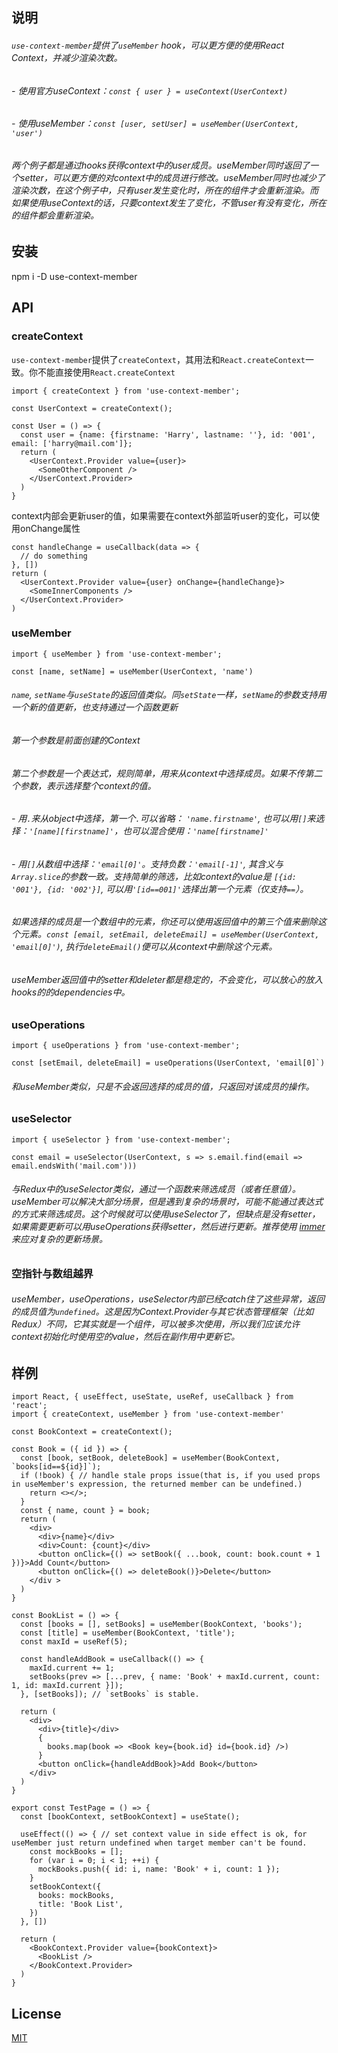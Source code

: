## 说明
###### `use-context-member`提供了`useMember` hook，可以更方便的使用React Context，并减少渲染次数。
###### - 使用官方useContext：`const { user } = useContext(UserContext)`
###### - 使用useMember：`const [user, setUser] = useMember(UserContext, 'user')`
###### 两个例子都是通过hooks获得context中的user成员。useMember同时返回了一个setter，可以更方便的对context中的成员进行修改。useMember同时也减少了渲染次数，在这个例子中，只有user发生变化时，所在的组件才会重新渲染。而如果使用useContext的话，只要context发生了变化，不管user有没有变化，所在的组件都会重新渲染。

## 安装
npm i -D use-context-member

## API
### createContext
`use-context-member`提供了`createContext`，其用法和`React.createContext`一致。你不能直接使用`React.createContext`
```
import { createContext } from 'use-context-member';

const UserContext = createContext();

const User = () => {
  const user = {name: {firstname: 'Harry', lastname: ''}, id: '001', email: ['harry@mail.com']};
  return (
    <UserContext.Provider value={user}>
      <SomeOtherComponent />
    </UserContext.Provider>
  )
}
```
context内部会更新user的值，如果需要在context外部监听user的变化，可以使用onChange属性
```
const handleChange = useCallback(data => {
  // do something
}, [])
return (
  <UserContext.Provider value={user} onChange={handleChange}>
    <SomeInnerComponents />
  </UserContext.Provider>
)
```

### useMember
```
import { useMember } from 'use-context-member';

const [name, setName] = useMember(UserContext, 'name')
```
###### `name`, `setName`与`useState`的返回值类似。同`setState`一样，`setName`的参数支持用一个新的值更新，也支持通过一个函数更新
###### 第一个参数是前面创建的Context
###### 第二个参数是一个表达式，规则简单，用来从context中选择成员。如果不传第二个参数，表示选择整个context的值。
###### - 用`.`来从object中选择，第一个`.`可以省略： `'name.firstname'`, 也可以用`[]`来选择：`'[name][firstname]'`，也可以混合使用：`'name[firstname]'`
###### - 用`[]`从数组中选择：`'email[0]'`。支持负数：`'email[-1]'`, 其含义与`Array.slice`的参数一致。支持简单的筛选，比如context的value是 `[{id: '001'}, {id: '002'}]`, 可以用`'[id==001]'`选择出第一个元素（仅支持`==`）。
###### 如果选择的成员是一个数组中的元素，你还可以使用返回值中的第三个值来删除这个元素。`const [email, setEmail, deleteEmail] = useMember(UserContext, 'email[0]')`, 执行`deleteEmail()`便可以从context中删除这个元素。
###### useMember返回值中的setter和deleter都是稳定的，不会变化，可以放心的放入hooks的的dependencies中。

### useOperations
```
import { useOperations } from 'use-context-member';

const [setEmail, deleteEmail] = useOperations(UserContext, 'email[0]`)
```
###### 和useMember类似，只是不会返回选择的成员的值，只返回对该成员的操作。

### useSelector
```
import { useSelector } from 'use-context-member';

const email = useSelector(UserContext, s => s.email.find(email => email.endsWith('mail.com')))
```
###### 与Redux中的useSelector类似，通过一个函数来筛选成员（或者任意值）。useMember可以解决大部分场景，但是遇到复杂的场景时，可能不能通过表达式的方式来筛选成员。这个时候就可以使用useSelector了，但缺点是没有setter，如果需要更新可以用useOperations获得setter，然后进行更新。推荐使用 [immer](https://immerjs.github.io/immer/docs/introduction) 来应对复杂的更新场景。

### 空指针与数组越界
###### useMember，useOperations，useSelector内部已经catch住了这些异常，返回的成员值为`undefined`。这是因为Context.Provider与其它状态管理框架（比如Redux）不同，它其实就是一个组件，可以被多次使用，所以我们应该允许context初始化时使用空的value，然后在副作用中更新它。

## 样例
```
import React, { useEffect, useState, useRef, useCallback } from 'react';
import { createContext, useMember } from 'use-context-member'

const BookContext = createContext();

const Book = ({ id }) => {
  const [book, setBook, deleteBook] = useMember(BookContext, `books[id==${id}]`);
  if (!book) { // handle stale props issue(that is, if you used props in useMember's expression, the returned member can be undefined.)
    return <></>;
  }
  const { name, count } = book;
  return (
    <div>
      <div>{name}</div>
      <div>Count: {count}</div>
      <button onClick={() => setBook({ ...book, count: book.count + 1 })}>Add Count</button>
      <button onClick={() => deleteBook()}>Delete</button>
    </div >
  )
}

const BookList = () => {
  const [books = [], setBooks] = useMember(BookContext, 'books');
  const [title] = useMember(BookContext, 'title');
  const maxId = useRef(5);

  const handleAddBook = useCallback(() => {
    maxId.current += 1;
    setBooks(prev => [...prev, { name: 'Book' + maxId.current, count: 1, id: maxId.current }]);
  }, [setBooks]); // `setBooks` is stable.

  return (
    <div>
      <div>{title}</div>
      {
        books.map(book => <Book key={book.id} id={book.id} />)
      }
      <button onClick={handleAddBook}>Add Book</button>
    </div>
  )
}

export const TestPage = () => {
  const [bookContext, setBookContext] = useState();

  useEffect(() => { // set context value in side effect is ok, for useMember just return undefined when target member can't be found.
    const mockBooks = [];
    for (var i = 0; i < 1; ++i) {
      mockBooks.push({ id: i, name: 'Book' + i, count: 1 });
    }
    setBookContext({
      books: mockBooks,
      title: 'Book List',
    })
  }, [])

  return (
    <BookContext.Provider value={bookContext}>
      <BookList />
    </BookContext.Provider>
  )
}
```

## License
[MIT](https://choosealicense.com/licenses/mit/)

